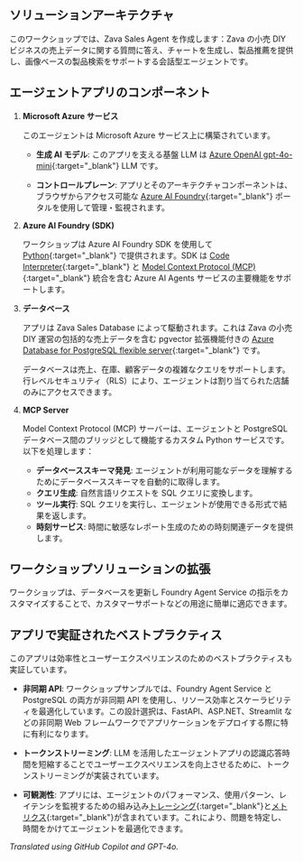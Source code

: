 ## ソリューションアーキテクチャ

このワークショップでは、Zava Sales Agent を作成します：Zava の小売 DIY ビジネスの売上データに関する質問に答え、チャートを生成し、製品推薦を提供し、画像ベースの製品検索をサポートする会話型エージェントです。

## エージェントアプリのコンポーネント

1. **Microsoft Azure サービス**

    このエージェントは Microsoft Azure サービス上に構築されています。

      - **生成 AI モデル**: このアプリを支える基盤 LLM は [Azure OpenAI gpt-4o-mini](https://learn.microsoft.com/azure/ai-foundry/openai/concepts/models?tabs=global-standard%2Cstandard-chat-completions#how-do-i-access-the-gpt-4o-and-gpt-4o-mini-models){:target="_blank"} LLM です。

      - **コントロールプレーン**: アプリとそのアーキテクチャコンポーネントは、ブラウザからアクセス可能な [Azure AI Foundry](https://ai.azure.com){:target="_blank"} ポータルを使用して管理・監視されます。

2. **Azure AI Foundry (SDK)**

    ワークショップは Azure AI Foundry SDK を使用して [Python](https://learn.microsoft.com/python/api/overview/azure/ai-projects-readme?view=azure-python-preview&context=%2Fazure%2Fai-services%2Fagents%2Fcontext%2Fcontext){:target="_blank"} で提供されます。SDK は [Code Interpreter](https://learn.microsoft.com/azure/ai-services/agents/how-to/tools/code-interpreter?view=azure-python-preview&tabs=python&pivots=overview){:target="_blank"} と [Model Context Protocol (MCP)](https://modelcontextprotocol.io/){:target="_blank"} 統合を含む Azure AI Agents サービスの主要機能をサポートします。

3. **データベース**

    アプリは Zava Sales Database によって駆動されます。これは Zava の小売 DIY 運営の包括的な売上データを含む pgvector 拡張機能付きの [Azure Database for PostgreSQL flexible server](https://www.postgresql.org/){:target="_blank"} です。

    データベースは売上、在庫、顧客データの複雑なクエリをサポートします。行レベルセキュリティ（RLS）により、エージェントは割り当てられた店舗のみにアクセスできます。

4. **MCP Server**

    Model Context Protocol (MCP) サーバーは、エージェントと PostgreSQL データベース間のブリッジとして機能するカスタム Python サービスです。以下を処理します：

     - **データベーススキーマ発見**: エージェントが利用可能なデータを理解するためにデータベーススキーマを自動的に取得します。
     - **クエリ生成**: 自然言語リクエストを SQL クエリに変換します。
     - **ツール実行**: SQL クエリを実行し、エージェントが使用できる形式で結果を返します。
     - **時刻サービス**: 時間に敏感なレポート生成のための時刻関連データを提供します。

## ワークショップソリューションの拡張

ワークショップは、データベースを更新し Foundry Agent Service の指示をカスタマイズすることで、カスタマーサポートなどの用途に簡単に適応できます。

## アプリで実証されたベストプラクティス

このアプリは効率性とユーザーエクスペリエンスのためのベストプラクティスも実証しています。

- **非同期 API**:
  ワークショップサンプルでは、Foundry Agent Service と PostgreSQL の両方が非同期 API を使用し、リソース効率とスケーラビリティを最適化しています。この設計選択は、FastAPI、ASP.NET、Streamlit などの非同期 Web フレームワークでアプリケーションをデプロイする際に特に有利になります。

- **トークンストリーミング**:
  LLM を活用したエージェントアプリの認識応答時間を短縮することでユーザーエクスペリエンスを向上させるために、トークンストリーミングが実装されています。

- **可観測性**:
  アプリには、エージェントのパフォーマンス、使用パターン、レイテンシを監視するための組み込み[トレーシング](https://learn.microsoft.com/azure/ai-foundry/agents/concepts/tracing){:target="_blank"}と[メトリクス](https://learn.microsoft.com/azure/ai-foundry/agents/how-to/metrics){:target="_blank"}が含まれています。これにより、問題を特定し、時間をかけてエージェントを最適化できます。

*Translated using GitHub Copilot and GPT-4o.*
